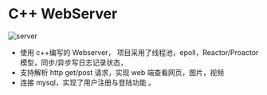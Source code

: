 # C++ WebServer

![server](https://img.shields.io/github/actions/workflow/status/VcSpace/WebServer/c-cpp.yml?branch=main)



- 使用 c++编写的 Webserver， 项目采用了线程池，epoll，Reactor/Proactor 模型，同步/异步写日志记录状态， 
- 支持解析 http get/post 请求，实现 web 端查看网页，图片，视频
- 连接 mysql，实现了用户注册与登陆功能 。
